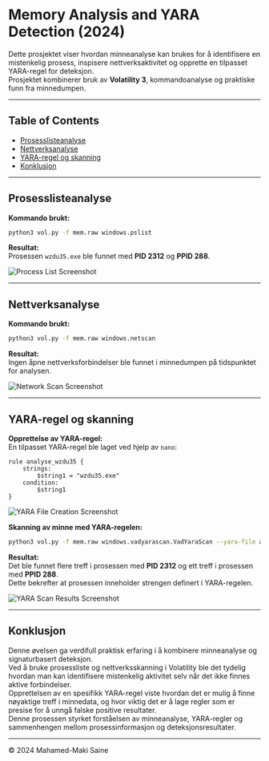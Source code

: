# Memory Analysis and YARA Detection (2024)

Dette prosjektet viser hvordan minneanalyse kan brukes for å identifisere en mistenkelig prosess, inspisere nettverksaktivitet og opprette en tilpasset YARA-regel for deteksjon.  
Prosjektet kombinerer bruk av **Volatility 3**, kommandoanalyse og praktiske funn fra minnedumpen.

---

## Table of Contents
- [Prosesslisteanalyse](#prosesslisteanalyse)
- [Nettverksanalyse](#nettverksanalyse)
- [YARA-regel og skanning](#yara-regel-og-skanning)
- [Konklusjon](#konklusjon)

---

## Prosesslisteanalyse

**Kommando brukt:**
```bash
python3 vol.py -f mem.raw windows.pslist
```

**Resultat:**  
Prosessen `wzdu35.exe` ble funnet med **PID 2312** og **PPID 288**.

![Process List Screenshot](screenshots/process_list_wzdu35.png)

---

## Nettverksanalyse

**Kommando brukt:**
```bash
python3 vol.py -f mem.raw windows.netscan
```

**Resultat:**  
Ingen åpne nettverksforbindelser ble funnet i minnedumpen på tidspunktet for analysen.

![Network Scan Screenshot](screenshots/network_scan_empty.png)

---

## YARA-regel og skanning

**Opprettelse av YARA-regel:**  
En tilpasset YARA-regel ble laget ved hjelp av `nano`:

```yara
rule analyse_wzdu35 {
    strings:
        $string1 = "wzdu35.exe"
    condition:
        $string1
}
```

![YARA File Creation Screenshot](screenshots/yara_rule_creation.png)

**Skanning av minne med YARA-regelen:**
```bash
python3 vol.py -f mem.raw windows.vadyarascan.VadYaraScan --yara-file analyse_wzdu35.yar
```

**Resultat:**  
Det ble funnet flere treff i prosessen med **PID 2312** og ett treff i prosessen med **PPID 288**.  
Dette bekrefter at prosessen inneholder strengen definert i YARA-regelen.

![YARA Scan Results Screenshot](screenshots/yara_scan_results.png)

---

## Konklusjon

Denne øvelsen ga verdifull praktisk erfaring i å kombinere minneanalyse og signaturbasert deteksjon.  
Ved å bruke prosessliste og nettverksskanning i Volatility ble det tydelig hvordan man kan identifisere mistenkelig aktivitet selv når det ikke finnes aktive forbindelser.  
Opprettelsen av en spesifikk YARA-regel viste hvordan det er mulig å finne nøyaktige treff i minnedata, og hvor viktig det er å lage regler som er presise for å unngå falske positive resultater.  
Denne prosessen styrket forståelsen av minneanalyse, YARA-regler og sammenhengen mellom prosessinformasjon og deteksjonsresultater.

---

© 2024 Mahamed-Maki Saine

